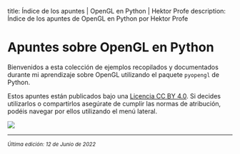 title: Índice de los apuntes | OpenGL en Python | Hektor Profe
description: Índice de los apuntes de OpenGL en Python por Hektor Profe

# Apuntes sobre OpenGL en Python

Bienvenidos a esta colección de ejemplos recopilados y documentados durante mi aprendizaje sobre OpenGL utilizando el paquete `pyopengl` de Python.

Estos apuntes están publicados bajo una [Licencia CC BY 4.0](https://creativecommons.org/licenses/by/4.0/deed.es). Si decides utilizarlos o compartirlos asegúrate de cumplir las normas de atribución, podéis navegar por ellos utilizando el menú lateral.

![]({{cdn}}/opengl/anim23.gif)

___
<small class="edited"><i>Última edición: 12 de Junio de 2022</i></small>